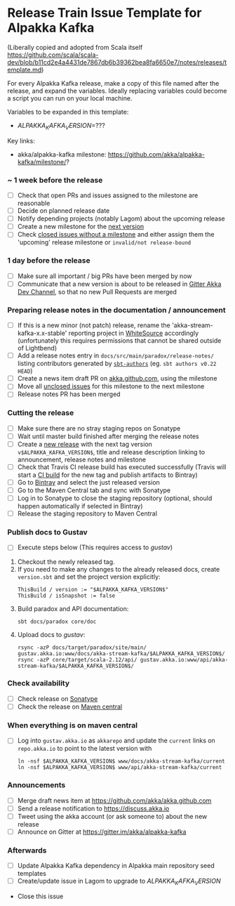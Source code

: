 # Release Train Issue Template for Alpakka Kafka

(Liberally copied and adopted from Scala itself https://github.com/scala/scala-dev/blob/b11cd2e4a4431de7867db6b39362bea8fa6650e7/notes/releases/template.md)

For every Alpakka Kafka release, make a copy of this file named after the release, and expand the variables.
Ideally replacing variables could become a script you can run on your local machine.

Variables to be expanded in this template:
- $ALPAKKA_KAFKA_VERSION$=??? 

Key links:
  - akka/alpakka-kafka milestone: https://github.com/akka/alpakka-kafka/milestone/?

### ~ 1 week before the release

- [ ] Check that open PRs and issues assigned to the milestone are reasonable
- [ ] Decide on planned release date
- [ ] Notify depending projects (notably Lagom) about the upcoming release
- [ ] Create a new milestone for the [next version](https://github.com/akka/alpakka-kafka/milestones)
- [ ] Check [closed issues without a milestone](https://github.com/akka/alpakka-kafka/issues?utf8=%E2%9C%93&q=is%3Aissue%20is%3Aclosed%20no%3Amilestone) and either assign them the 'upcoming' release milestone or `invalid/not release-bound`

### 1 day before the release

- [ ] Make sure all important / big PRs have been merged by now
- [ ] Communicate that a new version is about to be released in [Gitter Akka Dev Channel](https://gitter.im/akka/dev), so that no new Pull Requests are merged

### Preparing release notes in the documentation / announcement

- [ ] If this is a new minor (not patch) release, rename the 'akka-stream-kafka-x.x-stable' reporting project in [WhiteSource](https://saas.whitesourcesoftware.com/Wss/WSS.html#!project;id=559915) accordingly (unfortunately this requires permissions that cannot be shared outside of Lightbend)
- [ ] Add a release notes entry in `docs/src/main/paradox/release-notes/` listing contributors generated by [`sbt-authors`](https://github.com/2m/authors) (eg. `sbt authors v0.22 HEAD`)
- [ ] Create a news item draft PR on [akka.github.com](https://github.com/akka/akka.github.com), using the milestone
- [ ] Move all [unclosed issues](https://github.com/akka/alpakka-kafka/issues?q=is%3Aopen+is%3Aissue+milestone%3A$ALPAKKA_KAFKA_VERSION$) for this milestone to the next milestone
- [ ] Release notes PR has been merged

### Cutting the release

- [ ] Make sure there are no stray staging repos on Sonatype
- [ ] Wait until master build finished after merging the release notes
- [ ] Create a [new release](https://github.com/akka/alpakka-kafka/releases/new) with the next tag version `v$ALPAKKA_KAFKA_VERSION$`, title and release description linking to announcement, release notes and milestone
- [ ] Check that Travis CI release build has executed successfully (Travis will start a [CI build](https://travis-ci.org/akka/alpakka-kafka/builds) for the new tag and publish artifacts to Bintray)
- [ ] Go to [Bintray](https://bintray.com/akka/maven/alpakka-kafka) and select the just released version
- [ ] Go to the Maven Central tab and sync with Sonatype
- [ ] Log in to Sonatype to close the staging repository (optional, should happen automatically if selected in Bintray)
- [ ] Release the staging repository to Maven Central

### Publish docs to Gustav

- [ ] Execute steps below (This requires access to *gustav*)
1. Checkout the newly released tag.
1. If you need to make any changes to the already released docs, create `version.sbt` and set the project version explicitly:
    ```
    ThisBuild / version := "$ALPAKKA_KAFKA_VERSION$"
    ThisBuild / isSnapshot := false
    ```
1. Build paradox and API documentation:
    ```
    sbt docs/paradox core/doc
    ```
1. Upload docs to *gustav*:
    ```
    rsync -azP docs/target/paradox/site/main/ gustav.akka.io:www/docs/akka-stream-kafka/$ALPAKKA_KAFKA_VERSION$/
    rsync -azP core/target/scala-2.12/api/ gustav.akka.io:www/api/akka-stream-kafka/$ALPAKKA_KAFKA_VERSION$/
    ```

### Check availability
- [ ] Check release on [Sonatype](https://oss.sonatype.org/content/repositories/releases/com/typesafe/akka/akka-stream-kafka_2.12/$ALPAKKA_KAFKA_VERSION$/)
- [ ] Check the release on [Maven central](http://central.maven.org/maven2/com/typesafe/akka/akka-stream-kafka_2.12/$ALPAKKA_KAFKA_VERSION$/)

### When everything is on maven central
- [ ] Log into `gustav.akka.io` as `akkarepo` and update the `current` links on `repo.akka.io` to point to the latest version with
     ```
     ln -nsf $ALPAKKA_KAFKA_VERSION$ www/docs/akka-stream-kafka/current
     ln -nsf $ALPAKKA_KAFKA_VERSION$ www/api/akka-stream-kafka/current
     ```
     
### Announcements
- [ ] Merge draft news item at https://github.com/akka/akka.github.com
- [ ] Send a release notification to https://discuss.akka.io
- [ ] Tweet using the akka account (or ask someone to) about the new release
- [ ] Announce on Gitter at https://gitter.im/akka/alpakka-kafka

### Afterwards
- [ ] Update Alpakka Kafka dependency in Alpakka main repository seed templates
- [ ] Create/update issue in Lagom to upgrade to $ALPAKKA_KAFKA_VERSION$
- Close this issue
